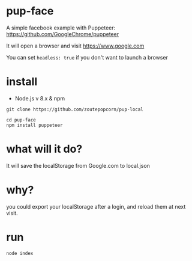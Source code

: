 # pup-face
A simple facebook example with Puppeteer:
https://github.com/GoogleChrome/puppeteer

It will open a browser and visit https://www.google.com

You can set ``headless: true`` if you don't want to launch a browser

# install
* Node.js v 8.x & npm

```
git clone https://github.com/zoutepopcorn/pup-local
```

```
cd pup-face
npm install puppeteer
```

# what will it do?
It will save the localStorage from Google.com to local.json

# why?
you could export your localStorage after a login, and reload them at next visit.

# run
```
node index
```
